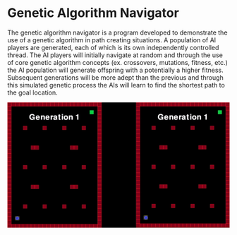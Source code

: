 # Genetic Algorithm Navigator
The genetic algorithm navigator is a program developed to demonstrate the use of a genetic algorithm in path creating situations. A population of AI players are generated, each of which is its own independently controlled thread. The AI players will initially navigate at random and through the use of core genetic algorithm concepts (ex. crossovers, mutations, fitness, etc.) the AI population will generate offspring with a potentially a higher fitness. Subsequent generations will be more adept than the previous and through this simulated genetic process the AIs will learn to find the shortest path to the goal location.

![alt text](examples/demo1.gif?raw=true?style=centerme "Scatter Duo Demo 1")

